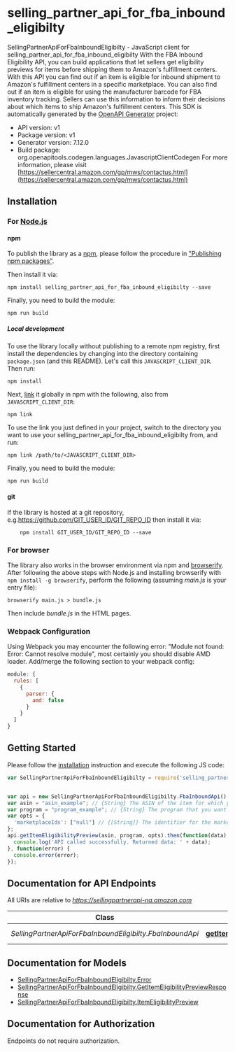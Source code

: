 # selling_partner_api_for_fba_inbound_eligibilty

SellingPartnerApiForFbaInboundEligibilty - JavaScript client for selling_partner_api_for_fba_inbound_eligibilty
With the FBA Inbound Eligibility API, you can build applications that let sellers get eligibility previews for items before shipping them to Amazon's fulfillment centers. With this API you can find out if an item is eligible for inbound shipment to Amazon's fulfillment centers in a specific marketplace. You can also find out if an item is eligible for using the manufacturer barcode for FBA inventory tracking. Sellers can use this information to inform their decisions about which items to ship Amazon's fulfillment centers.
This SDK is automatically generated by the [OpenAPI Generator](https://openapi-generator.tech) project:

- API version: v1
- Package version: v1
- Generator version: 7.12.0
- Build package: org.openapitools.codegen.languages.JavascriptClientCodegen
For more information, please visit [https://sellercentral.amazon.com/gp/mws/contactus.html](https://sellercentral.amazon.com/gp/mws/contactus.html)

## Installation

### For [Node.js](https://nodejs.org/)

#### npm

To publish the library as a [npm](https://www.npmjs.com/), please follow the procedure in ["Publishing npm packages"](https://docs.npmjs.com/getting-started/publishing-npm-packages).

Then install it via:

```shell
npm install selling_partner_api_for_fba_inbound_eligibilty --save
```

Finally, you need to build the module:

```shell
npm run build
```

##### Local development

To use the library locally without publishing to a remote npm registry, first install the dependencies by changing into the directory containing `package.json` (and this README). Let's call this `JAVASCRIPT_CLIENT_DIR`. Then run:

```shell
npm install
```

Next, [link](https://docs.npmjs.com/cli/link) it globally in npm with the following, also from `JAVASCRIPT_CLIENT_DIR`:

```shell
npm link
```

To use the link you just defined in your project, switch to the directory you want to use your selling_partner_api_for_fba_inbound_eligibilty from, and run:

```shell
npm link /path/to/<JAVASCRIPT_CLIENT_DIR>
```

Finally, you need to build the module:

```shell
npm run build
```

#### git

If the library is hosted at a git repository, e.g.https://github.com/GIT_USER_ID/GIT_REPO_ID
then install it via:

```shell
    npm install GIT_USER_ID/GIT_REPO_ID --save
```

### For browser

The library also works in the browser environment via npm and [browserify](http://browserify.org/). After following
the above steps with Node.js and installing browserify with `npm install -g browserify`,
perform the following (assuming *main.js* is your entry file):

```shell
browserify main.js > bundle.js
```

Then include *bundle.js* in the HTML pages.

### Webpack Configuration

Using Webpack you may encounter the following error: "Module not found: Error:
Cannot resolve module", most certainly you should disable AMD loader. Add/merge
the following section to your webpack config:

```javascript
module: {
  rules: [
    {
      parser: {
        amd: false
      }
    }
  ]
}
```

## Getting Started

Please follow the [installation](#installation) instruction and execute the following JS code:

```javascript
var SellingPartnerApiForFbaInboundEligibilty = require('selling_partner_api_for_fba_inbound_eligibilty');


var api = new SellingPartnerApiForFbaInboundEligibilty.FbaInboundApi()
var asin = "asin_example"; // {String} The ASIN of the item for which you want an eligibility preview.
var program = "program_example"; // {String} The program that you want to check eligibility against.
var opts = {
  'marketplaceIds': ["null"] // {[String]} The identifier for the marketplace in which you want to determine eligibility. Required only when program=INBOUND.
};
api.getItemEligibilityPreview(asin, program, opts).then(function(data) {
  console.log('API called successfully. Returned data: ' + data);
}, function(error) {
  console.error(error);
});


```

## Documentation for API Endpoints

All URIs are relative to *https://sellingpartnerapi-na.amazon.com*

Class | Method | HTTP request | Description
------------ | ------------- | ------------- | -------------
*SellingPartnerApiForFbaInboundEligibilty.FbaInboundApi* | [**getItemEligibilityPreview**](docs/FbaInboundApi.md#getItemEligibilityPreview) | **GET** /fba/inbound/v1/eligibility/itemPreview | 


## Documentation for Models

 - [SellingPartnerApiForFbaInboundEligibilty.Error](docs/Error.md)
 - [SellingPartnerApiForFbaInboundEligibilty.GetItemEligibilityPreviewResponse](docs/GetItemEligibilityPreviewResponse.md)
 - [SellingPartnerApiForFbaInboundEligibilty.ItemEligibilityPreview](docs/ItemEligibilityPreview.md)


## Documentation for Authorization

Endpoints do not require authorization.


